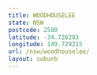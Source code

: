 ```yaml
---
title: WOODHOUSELEE
state: NSW
postcode: 2580
latitude: -34.726283
longitude: 149.729215
url: /nsw/woodhouselee/
layout: suburb
---
```


